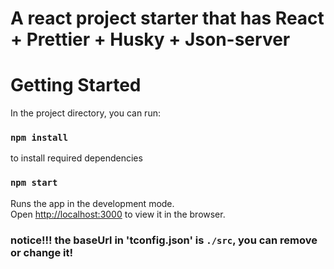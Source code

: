 # A react project starter that has React + Prettier + Husky + Json-server


# Getting Started

In the project directory, you can run:

### `npm install`

to install required dependencies

### `npm start`

Runs the app in the development mode.\
Open [http://localhost:3000](http://localhost:3000) to view it in the browser.

### notice!!!  the baseUrl in 'tconfig.json' is `./src`, you can remove or change it!
